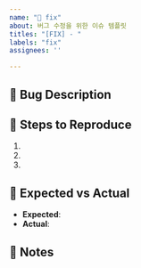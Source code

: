 ```yaml
---
name: "🐛 fix"
about: 버그 수정을 위한 이슈 템플릿
titles: "[FIX] - "
labels: "fix"
assignees: ''

---
```


## 📌 Bug Description
<!-- 발생한 버그에 대해 설명해주세요 -->


## 🔄 Steps to Reproduce
1. 
2. 
3. 

## 🎯 Expected vs Actual
- **Expected**: 
- **Actual**: 

## 📝 Notes
<!-- 추가 정보나 환경 정보 -->
